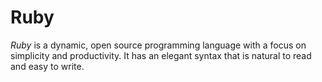 # Ruby

<dfn>Ruby</dfn> is a dynamic, open source programming language with a focus on simplicity and productivity. It has an elegant syntax that is natural to read and easy to write.
